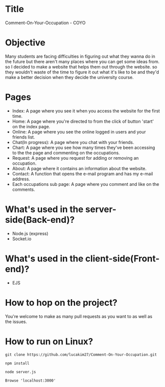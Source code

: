 # Title
Comment-On-Your-Occupation - COYO

# Objective
Many students are facing difficulties in figuring out what they wanna do in the future but there aren't many places where you can get some ideas from. so I decided to make a website that helps them out through the website. so they wouldn't waste of the time to figure it out what it's like to be and they'd make a better decision when they decide the university course.

# Pages
- Index: A page where you see it when you access the website for the first time.
- Home: A page where you're directed to from the click of button 'start' on the index page.
- Online: A page where you see the online logged in users and your friends list.
- Chat(In progress): A page where you chat with your friends.
- Chart: A page where you see how many times they've been accessing to the the page and commenting on the occupations.
- Request: A page where you request for adding or removing an occupation.
- About: A page where it contains an information about the website.
- Contact: A function that opens the e-mail program and has my e-mail address.
- Each occupations sub page: A page where you comment and like on the comments.

# What's used in the server-side(Back-end)?
- Node.js (express)
- Socket.io

# What's used in the client-side(Front-end)?
- EJS

# How to hop on the project?
You're welcome to make as many pull requests as you want to as well as the issues.

# How to run on Linux?
```
git clone https://github.com/lucakim27/Comment-On-Your-Occupation.git
```
```
npm install
```
```
node server.js
```
```
Browse 'localhost:3000'
```
